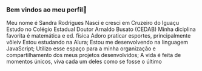 ### Bem vindos ao meu perfil💙

Meu nome é Sandra Rodrigues 
Nasci e cresci em Cruzeiro do Iguaçu
Estudo no Colégio Estadual Doutor Arnaldo Busato (CEDAB)
Minha diciplina favorita é matemática e ed. física
Adoro praticar esportes, principalmente vôleiv
Estou estudando na Alura;
Estou me desenvolvendo na linguagem JavaScript;
Utilizo esse espaço para a minha organização e compartilhamento dos meus projetos desenvolvidos;
A vida é feita de momentos únicos, viva cada um deles como se fosse o último
